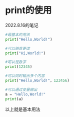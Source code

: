 # print的使用

2022.8.16的笔记

```python
#最基本的用法
print("Hello,World!")

#可以随意更改
print("Hi,World!")

#可以是数字
print(12345)

#可以同时输出多个内容
print("Hello,World!"，123456)

#可以通过变量输出
a = "Hello,World!"
print(a)

```

以上就是基本用法